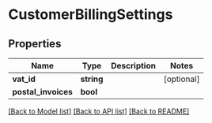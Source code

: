 # CustomerBillingSettings

## Properties
Name | Type | Description | Notes
------------ | ------------- | ------------- | -------------
**vat_id** | **string** |  | [optional] 
**postal_invoices** | **bool** |  | 

[[Back to Model list]](../../README.md#documentation-for-models) [[Back to API list]](../../README.md#documentation-for-api-endpoints) [[Back to README]](../../README.md)

